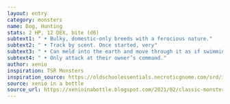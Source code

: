 ```yaml
---
layout: entry 
category: monsters
name: Dog, Hunting
stats: 2 HP, 12 DEX, bite (d6)
subtext1: " • Bulky, domestic-only breeds with a ferocious nature."
subtext2: " • Track by scent. Once started, very"
subtext3: " • Can meld into the earth and move through it as if swimming."
subtext4: " • Only attack at their owner’s command."
author: xenio
inspiration: TSR Monsters
inspiration_source: https://oldschoolessentials.necroticgnome.com/srd/index.php/Monster_Descriptions
source: xenio in a bottle
source_url: https://xenioinabottle.blogspot.com/2021/02/classic-monsters-for-cairnito-part-1.html
---
```

